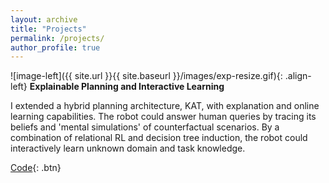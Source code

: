 ```yaml
---
layout: archive
title: "Projects"
permalink: /projects/
author_profile: true
---
```



![image-left]({{ site.url }}{{ site.baseurl }}/images/exp-resize.gif){: .align-left}  **Explainable Planning and Interactive Learning** 

I extended a hybrid planning architecture, KAT, with explanation and online learning capabilities. The robot could answer human queries by tracing its beliefs and 'mental simulations' of counterfactual scenarios. By a combination of relational RL and decision tree induction, the robot could interactively learn unknown domain and task knowledge.

[Code](https://github.com/SridharSola/Explanations-and-Learning){: .btn}




